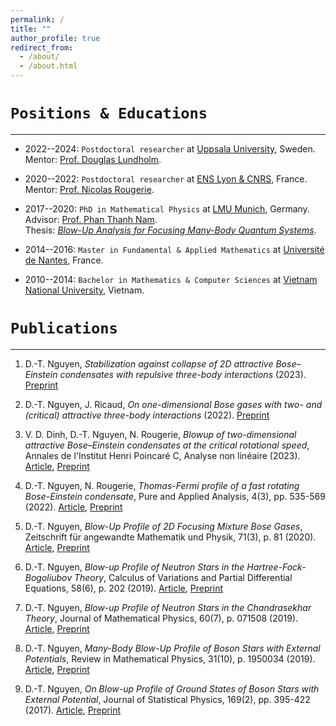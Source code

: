 ```yaml
---
permalink: /
title: ""
author_profile: true
redirect_from: 
  - /about/
  - /about.html
---
```


`Positions & Educations`
===
---
- 2022--2024: `Postdoctoral researcher` at [Uppsala University](https://www.math.uu.se/?languageId=1), Sweden.<br/> Mentor: [Prof. Douglas Lundholm](https://www.katalog.uu.se/profile/?id=N19-2326).

- 2020--2022: `Postdoctoral researcher` at [ENS Lyon & CNRS](http://www.umpa.ens-lyon.fr), France.<br/> Mentor: [Prof. Nicolas Rougerie](http://www.umpa.ens-lyon.fr/umpa/annuaire/rougerie-nicolas).

- 2017--2020: `PhD in Mathematical Physics` at [LMU Munich](https://www.mathematik.uni-muenchen.de), Germany.<br/> Advisor: [Prof. Phan Thanh Nam](https://www.mathematik.uni-muenchen.de/~nam/).<br/> Thesis: [_Blow-Up Analysis for Focusing Many-Body Quantum Systems_](https://edoc.ub.uni-muenchen.de/26564/).

- 2014--2016: `Master in Fundamental & Applied Mathematics` at [Université de Nantes](https://www.math.sciences.univ-nantes.fr/en), France.

- 2010--2014: `Bachelor in Mathematics & Computer Sciences` at [Vietnam National University](https://www.math.hcmus.edu.vn/en/), Vietnam.


`Publications`
===
---

1. D.-T. Nguyen, _Stabilization against collapse of 2D attractive Bose–Einstein condensates with repulsive three-body interactions_ (2023). [Preprint](https://arxiv.org/pdf/2306.17617v1.pdf)

1. D.-T. Nguyen, J. Ricaud, _On one-dimensional Bose gases with two- and (critical) attractive three-body interactions_ (2022). [Preprint](https://doi.org/10.48550/arXiv:2210.04515)

1. V. D. Dinh, D.-T. Nguyen, N. Rougerie, _Blowup of two-dimensional attractive Bose–Einstein condensates at the critical rotational speed_, Annales de l'Institut Henri Poincaré C, Analyse non linéaire (2023). [Article](https://doi.org/10.4171/AIHPC/94), [Preprint](https://arxiv.org/abs/2208.08317)

1. D.-T. Nguyen, N. Rougerie, _Thomas-Fermi profile of a fast rotating Bose-Einstein condensate_, Pure and Applied Analysis, 4(3), pp. 535-569 (2022). [Article](https://doi.org/10.2140/paa.2022.4.535), [Preprint](https://arxiv.org/abs/2201.04418)

1. D.-T. Nguyen, _Blow-Up Profile of 2D Focusing Mixture Bose Gases_, Zeitschrift für angewandte Mathematik und Physik, 71(3), p. 81 (2020). [Article](https://doi.org/10.1007/s00033-020-01302-y), [Preprint](https://arxiv.org/abs/1911.07810)

1. D.-T. Nguyen, _Blow-up Profile of Neutron Stars in the Hartree-Fock-Bogoliubov Theory_, Calculus of Variations and Partial Differential Equations, 58(6), p. 202 (2019). [Article](https://doi.org/10.1007/s00526-019-1641-x), [Preprint](https://arxiv.org/abs/1903.10062)

1. D.-T. Nguyen, _Blow-up Profile of Neutron Stars in the Chandrasekhar Theory_, Journal of Mathematical Physics, 60(7), p. 071508 (2019). [Article](https://doi.org/10.1063/1.5085277), [Preprint](https://arxiv.org/abs/1710.00538)

1. D.-T. Nguyen, _Many-Body Blow-Up Profile of Boson Stars with External Potentials_, Review in Mathematical Physics, 31(10), p. 1950034 (2019). [Article](https://doi.org/10.1142/S0129055X1950034X), [Preprint](https://arxiv.org/abs/1805.00191)

1. D.-T. Nguyen, _On Blow-up Profile of Ground States of Boson Stars with External Potential_, Journal of Statistical Physics, 169(2), pp. 395-422 (2017). [Article](https://doi.org/10.1007/s10955-017-1872-1), [Preprint](https://arxiv.org/abs/1703.10324)
